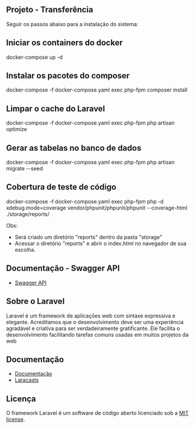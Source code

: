 ## Projeto - Transferência

Seguir os passos abaixo para a instalação do sistema:

## Iniciar os containers do docker

docker-compose up -d

## Instalar os pacotes do composer

docker-compose -f docker-compose.yaml exec php-fpm composer install

## Limpar o cache do Laravel

docker-compose -f docker-compose.yaml exec php-fpm php artisan optimize

## Gerar as tabelas no banco de dados

docker-compose -f docker-compose.yaml exec php-fpm php artisan migrate --seed 

## Cobertura de teste de código

docker-compose -f docker-compose.yaml exec php-fpm php -d xdebug.mode=coverage vendor/phpunit/phpunit/phpunit --coverage-html ./storage/reports/

Obs:
 - Será criado um diretório "reports" dentro da pasta "storage"
 - Acessar o diretório  "reports" e abrir o index.html no navegador de sua escolha. 


## Documentação - Swagger API

 - [Swagger API](http://localhost/api/)



## Sobre o Laravel

Laravel é um framework de aplicações web com sintaxe expressiva e elegante. Acreditamos que o desenvolvimento deve ser uma experiência agradável e criativa para ser verdadeiramente gratificante. Ele facilita o desenvolvimento facilitando tarefas comuns usadas em muitos projetos da web


## Documentação

 - [Documentação](https://laravel.com/docs)
 - [Laracasts](https://laracasts.com)


## Licença

O framework Laravel é um software de código aberto licenciado sob a [MIT license](https://opensource.org/licenses/MIT).
